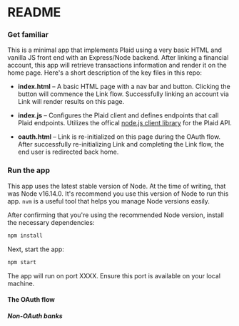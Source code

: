 # README

### Get familiar

This is a minimal app that implements Plaid using a very basic HTML and vanilla JS front end with an Express/Node backend. After linking a financial account, this app will retrieve transactions information and render it on the home page. Here's a short description of the key files in this repo:

- **index.html** – A basic HTML page with a nav bar and button. Clicking the button will commence the Link flow. Successfully linking an account via Link will render results on this page.

- **index.js** – Configures the Plaid client and defines endpoints that call Plaid endpoints. Utilizes the offical [node.js client library](#https://github.com/plaid/plaid-node) for the Plaid API.

- **oauth.html** – Link is re-initialized on this page during the OAuth flow. After successfully re-initializing Link and completing the Link flow, the end user is redirected back home.


### Run the app

This app uses the latest stable version of Node. At the time of writing, that was Node v16.14.0. It's recommend you use this version of Node to run this app. `nvm` is a useful tool that helps you manage Node versions easily.

After confirming that you're using the recommended Node version, install the necessary dependencies:

```bash
npm install
```

Next, start the app:

```bash
npm start
```

The app will run on port XXXX. Ensure this port is available on your local machine.

#### The OAuth flow

##### Non-OAuth banks

